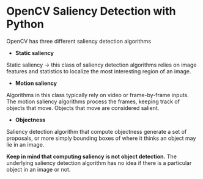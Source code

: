 # OpenCV Saliency Detection with Python


OpenCV has three different saliency detection algorithms

- **Static saliency**

Static saliency -> this class of saliency detection algorithms relies on image features and statistics to localize the most interesting region of an image.

- **Motion saliency**

Algorithms in this class typically rely on video or frame-by-frame inputs. The motion saliency algorithms process the frames, keeping track of objects that move. Objects that move are considered salient.

- **Objectness**

Saliency detection algorithm that compute objectness generate a set of proposals, or more simply bounding boxes of where it thinks an object may lie in an image.


**Keep in mind that computing saliency is not object detection.** The underlying saliency detection algorithm has no idea if there is a particular object in an image or not.





<!--stackedit_data:
eyJoaXN0b3J5IjpbOTA5MTcwMDgxLC0xNzY3ODUxMjIyLC0xNT
U1NzE0MjA3LC0zNDYyNDcyNzIsLTEwMjk0Nzc4NjhdfQ==
-->